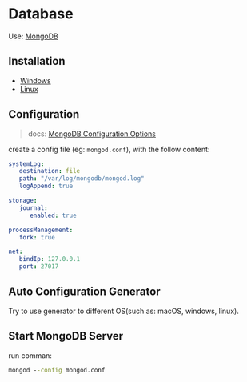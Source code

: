 # Database

Use: [MongoDB](https://www.mongodb.com/)

## Installation

- [Windows](https://docs.mongodb.com/manual/tutorial/install-mongodb-on-windows/)
- [Linux](https://docs.mongodb.com/manual/administration/install-on-linux/)

## Configuration

> docs: [MongoDB Configuration Options](https://docs.mongodb.com/manual/reference/configuration-options/#configuration-file-options)

create a config file (eg: `mongod.conf`), with the follow content:

```yaml
systemLog:
   destination: file
   path: "/var/log/mongodb/mongod.log"
   logAppend: true

storage:
   journal:
      enabled: true

processManagement:
   fork: true

net:
   bindIp: 127.0.0.1
   port: 27017
```

## Auto Configuration Generator

Try to use generator to different OS(such as: macOS, windows, linux).

## Start MongoDB Server

run comman:

```cmd
mongod --config mongod.conf
```